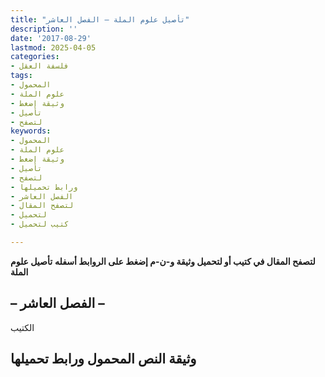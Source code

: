 ```yaml
---
title: "تأصيل علوم الملة – الفصل العاشر"
description: ''
date: '2017-08-29'
lastmod: 2025-04-05
categories:
- فلسفة العقل
tags:
- المحمول
- علوم الملة
- وثيقة إضغط
- تأصيل
- لتصفح
keywords:
- المحمول
- علوم الملة
- وثيقة إضغط
- تأصيل
- لتصفح
- ورابط تحميلها
- الفصل العاشر
- لتصفح المقال
- لتحميل
- كتيب لتحميل

---
```

**لتصفح المقال في كتيب أو لتحميل وثيقة و-ن-م إضغط على الروابط أسفله** **تأصيل علوم الملة**

## **– الفصل العاشر –**

الكتيب

## وثيقة النص المحمول ورابط تحميلها

###
